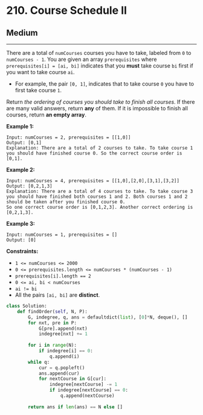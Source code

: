 # 210. Course Schedule II

## Medium

***

There are a total of `numCourses` courses you have to take, labeled from `0` to `numCourses - 1`. You are given an array `prerequisites` where `prerequisites[i] = [ai, bi]` indicates that you **must** take course `bi` first if you want to take course `ai`.

* For example, the pair `[0, 1]`, indicates that to take course `0` you have to first take course `1`.

Return _the ordering of courses you should take to finish all courses_. If there are many valid answers, return **any** of them. If it is impossible to finish all courses, return **an empty array**.

&#x20;

**Example 1:**

```
Input: numCourses = 2, prerequisites = [[1,0]]
Output: [0,1]
Explanation: There are a total of 2 courses to take. To take course 1 you should have finished course 0. So the correct course order is [0,1].
```

**Example 2:**

```
Input: numCourses = 4, prerequisites = [[1,0],[2,0],[3,1],[3,2]]
Output: [0,2,1,3]
Explanation: There are a total of 4 courses to take. To take course 3 you should have finished both courses 1 and 2. Both courses 1 and 2 should be taken after you finished course 0.
So one correct course order is [0,1,2,3]. Another correct ordering is [0,2,1,3].
```

**Example 3:**

```
Input: numCourses = 1, prerequisites = []
Output: [0]
```

&#x20;

**Constraints:**

* `1 <= numCourses <= 2000`
* `0 <= prerequisites.length <= numCourses * (numCourses - 1)`
* `prerequisites[i].length == 2`
* `0 <= ai, bi < numCourses`
* `ai != bi`
* All the pairs `[ai, bi]` are **distinct**.

```python
class Solution:
    def findOrder(self, N, P):
        G, indegree, q, ans = defaultdict(list), [0]*N, deque(), []
        for nxt, pre in P:
            G[pre].append(nxt)
            indegree[nxt] += 1
        
        for i in range(N):
            if indegree[i] == 0:
                q.append(i)
        while q:
            cur = q.popleft()
            ans.append(cur)
            for nextCourse in G[cur]:
                indegree[nextCourse] -= 1
                if indegree[nextCourse] == 0: 
                    q.append(nextCourse)
                    
        return ans if len(ans) == N else []
```
